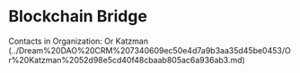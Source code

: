 # Blockchain Bridge

Contacts in Organization: Or Katzman  (../Dream%20DAO%20CRM%207340609ec50e4d7a9b3aa35d45be0453/Or%20Katzman%2052d98e5cd40f48cbaab805ac6a936ab3.md)